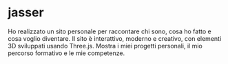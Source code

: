 # jasser
Ho realizzato un sito personale per raccontare chi sono, cosa ho fatto e cosa voglio diventare. Il sito è interattivo, moderno e creativo, con elementi 3D sviluppati usando Three.js. Mostra i miei progetti personali, il mio percorso formativo e le mie competenze. 
